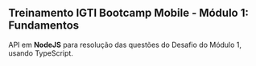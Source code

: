 ## Treinamento IGTI Bootcamp Mobile - Módulo 1: Fundamentos

API em **NodeJS** para resolução das questões do Desafio do Módulo 1, usando TypeScript.
